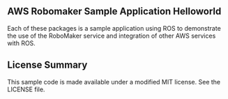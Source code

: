 ## AWS Robomaker Sample Application Helloworld

Each of these packages is a sample application using ROS to demonstrate the use of the RoboMaker service and integration of other AWS services with ROS. 

## License Summary

This sample code is made available under a modified MIT license. See the LICENSE file.
